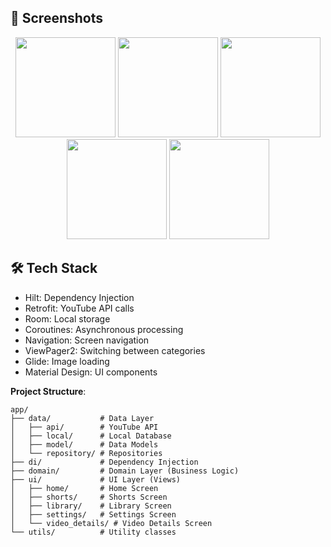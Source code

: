 ## 📱 Screenshots

<div align="center">
  <img src="https://github.com/user-attachments/assets/3f757fa5-65b5-4b97-89c8-045046bfee4f" width="160" />
  <img src="https://github.com/user-attachments/assets/17df12b9-2824-4bc7-b9ec-a199fa343772" width="160" />
  <img src="https://github.com/user-attachments/assets/6aae620a-aaff-4656-bd7a-91bd611c1e8c" width="160" />
  <img src="https://github.com/user-attachments/assets/c25262e9-6584-42fd-8899-93b8ae702a17" width="160" />
  <img src="https://github.com/user-attachments/assets/92ccd526-b383-44c9-a34b-1e8b3c8f56d2" width="160" />
</div>

## 🛠️ Tech Stack
- Hilt: Dependency Injection
- Retrofit: YouTube API calls
- Room: Local storage
- Coroutines: Asynchronous processing
- Navigation: Screen navigation
- ViewPager2: Switching between categories
- Glide: Image loading
- Material Design: UI components

**Project Structure**:
```
app/
├── data/           # Data Layer
│   ├── api/        # YouTube API
│   ├── local/      # Local Database
│   ├── model/      # Data Models
│   └── repository/ # Repositories
├── di/             # Dependency Injection
├── domain/         # Domain Layer (Business Logic)
├── ui/             # UI Layer (Views)
│   ├── home/       # Home Screen
│   ├── shorts/     # Shorts Screen
│   ├── library/    # Library Screen
│   ├── settings/   # Settings Screen
│   └── video_details/ # Video Details Screen
└── utils/          # Utility classes
```
